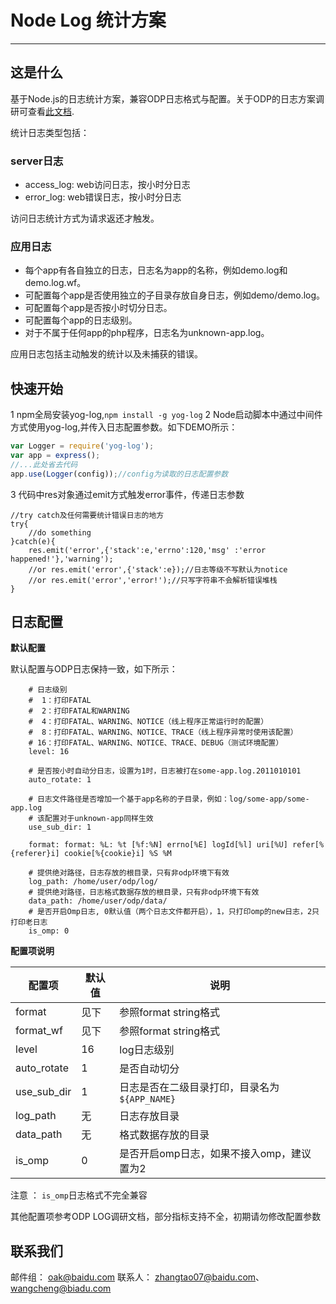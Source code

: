 # Node Log 统计方案
---
## 这是什么

基于Node.js的日志统计方案，兼容ODP日志格式与配置。关于ODP的日志方案调研可查看[此文档](./doc/odp-log.md).

统计日志类型包括：

### server日志
 - access_log: web访问日志，按小时分日志
 - error_log: web错误日志，按小时分日志

访问日志统计方式为请求返还才触发。

### 应用日志
 - 每个app有各自独立的日志，日志名为app的名称，例如demo.log和demo.log.wf。
 - 可配置每个app是否使用独立的子目录存放自身日志，例如demo/demo.log。
 - 可配置每个app是否按小时切分日志。
 - 可配置每个app的日志级别。
 - 对于不属于任何app的php程序，日志名为unknown-app.log。

应用日志包括主动触发的统计以及未捕获的错误。

## 快速开始

1 npm全局安装yog-log,`npm install -g yog-log`
2 Node启动脚本中通过中间件方式使用yog-log,并传入日志配置参数。如下DEMO所示：
```javascript
var Logger = require('yog-log');
var app = express();
//...此处省去代码
app.use(Logger(config));//config为读取的日志配置参数
```
3 代码中res对象通过emit方式触发error事件，传递日志参数
```
//try catch及任何需要统计错误日志的地方
try{
    //do something
}catch(e){
    res.emit('error',{'stack':e,'errno':120,'msg' :'error happened!'},'warning');
    //or res.emit('error',{'stack':e});//日志等级不写默认为notice
    //or res.emit('error','error!');//只写字符串不会解析错误堆栈
}
```

## 日志配置

**默认配置**

默认配置与ODP日志保持一致，如下所示：


```
    # 日志级别
	#  1：打印FATAL
	#  2：打印FATAL和WARNING
	#  4：打印FATAL、WARNING、NOTICE（线上程序正常运行时的配置）
	#  8：打印FATAL、WARNING、NOTICE、TRACE（线上程序异常时使用该配置）
	# 16：打印FATAL、WARNING、NOTICE、TRACE、DEBUG（测试环境配置）
	level: 16

	# 是否按小时自动分日志，设置为1时，日志被打在some-app.log.2011010101
	auto_rotate: 1

	# 日志文件路径是否增加一个基于app名称的子目录，例如：log/some-app/some-app.log
	# 该配置对于unknown-app同样生效
	use_sub_dir: 1

	format: format: %L: %t [%f:%N] errno[%E] logId[%l] uri[%U] refer[%{referer}i] cookie[%{cookie}i] %S %M

	# 提供绝对路径，日志存放的根目录，只有非odp环境下有效
	log_path: /home/user/odp/log/
	# 提供绝对路径，日志格式数据存放的根目录，只有非odp环境下有效
	data_path: /home/user/odp/data/
	# 是否开启Omp日志, 0默认值（两个日志文件都开启），1，只打印omp的new日志，2只打印老日志
	is_omp: 0
```

**配置项说明**

配置项		| 默认值	| 说明
--------------- | ----- | ---------------
format		| 见下	| 参照format string格式
format_wf	| 见下	| 参照format string格式
level		| 16	| log日志级别
auto_rotate	| 1	| 是否自动切分
use_sub_dir	| 1	| 日志是否在二级目录打印，目录名为 `${APP_NAME}`
log_path	| 无	| 日志存放目录
data_path	| 无	| 格式数据存放的目录
is_omp		| 0	| 是否开启omp日志，如果不接入omp，建议置为2

注意 ： `is_omp`日志格式不完全兼容

其他配置项参考ODP LOG调研文档，部分指标支持不全，初期请勿修改配置参数

## 联系我们

邮件组： oak@baidu.com
联系人： zhangtao07@baidu.com、wangcheng@biadu.com

